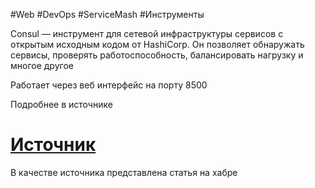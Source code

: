 #Web #DevOps  #ServiceMash #Инструменты

Consul — инструмент для сетевой инфраструктуры сервисов с открытым исходным кодом от HashiCorp. Он позволяет обнаружать сервисы, проверять работоспособность, балансировать нагрузку и многое другое

Работает через веб интерфейс на порту 8500

Подробнее в источнике
# [Источник](https://habr.com/ru/articles/531602/)
В качестве источника представлена статья на хабре